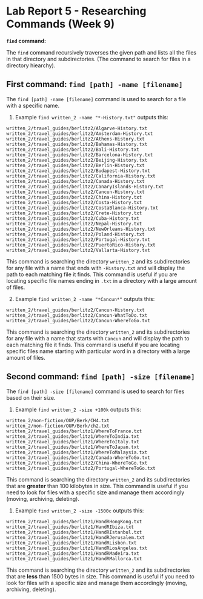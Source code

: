 # Lab Report 5 - Researching Commands (Week 9)
**`find` command:**

The `find` command recursively traverses the given path and lists all the files in that directory and subdirectories. 
(The command to search for files in a directory hiearchy).

## First command: `find [path] -name [filename]`
The `find [path] -name [filename]` command is used to search for a file with a specific name.
1. Example `find written_2 -name "*-History.txt"` outputs this:
```
written_2/travel_guides/berlitz2/Algarve-History.txt
written_2/travel_guides/berlitz2/Amsterdam-History.txt
written_2/travel_guides/berlitz2/Athens-History.txt
written_2/travel_guides/berlitz2/Bahamas-History.txt
written_2/travel_guides/berlitz2/Bali-History.txt
written_2/travel_guides/berlitz2/Barcelona-History.txt
written_2/travel_guides/berlitz2/Beijing-History.txt
written_2/travel_guides/berlitz2/Berlin-History.txt
written_2/travel_guides/berlitz2/Budapest-History.txt
written_2/travel_guides/berlitz2/California-History.txt
written_2/travel_guides/berlitz2/Canada-History.txt
written_2/travel_guides/berlitz2/CanaryIslands-History.txt
written_2/travel_guides/berlitz2/Cancun-History.txt
written_2/travel_guides/berlitz2/China-History.txt
written_2/travel_guides/berlitz2/Costa-History.txt
written_2/travel_guides/berlitz2/CostaBlanca-History.txt
written_2/travel_guides/berlitz2/Crete-History.txt
written_2/travel_guides/berlitz2/Cuba-History.txt
written_2/travel_guides/berlitz2/Nepal-History.txt
written_2/travel_guides/berlitz2/NewOrleans-History.txt
written_2/travel_guides/berlitz2/Poland-History.txt
written_2/travel_guides/berlitz2/Portugal-History.txt
written_2/travel_guides/berlitz2/PuertoRico-History.txt
written_2/travel_guides/berlitz2/Vallarta-History.txt
```
This command is searching the directory `written_2` and its subdirectories for any file with a name that ends with `-History.txt` and will display the path 
to each matching file it finds. This command is useful if you are locating specific file names ending in `.txt` in a directory with a large amount of files.

2. Example `find written_2 -name "*Cancun*"` outputs this:
```
written_2/travel_guides/berlitz2/Cancun-History.txt
written_2/travel_guides/berlitz2/Cancun-WhatToDo.txt
written_2/travel_guides/berlitz2/Cancun-WhereToGo.txt
```
This command is searching the directory `written_2` and its subdirectories for any file with a name that starts with `Cancun` and will display the path 
to each matching file it finds. This command is useful if you are locating specific files name starting with particular word in a directory with a large 
amount of files.

## Second command: `find [path] -size [filename]`
The `find [path] -size [filename]` command is used to search for files based on their size.
1. Example `find written_2 -size +100k` outputs this:
```
written_2/non-fiction/OUP/Berk/CH4.txt
written_2/non-fiction/OUP/Berk/ch2.txt
written_2/travel_guides/berlitz1/WhereToFrance.txt
written_2/travel_guides/berlitz1/WhereToIndia.txt
written_2/travel_guides/berlitz1/WhereToItaly.txt
written_2/travel_guides/berlitz1/WhereToJapan.txt
written_2/travel_guides/berlitz1/WhereToMalaysia.txt
written_2/travel_guides/berlitz2/Canada-WhereToGo.txt
written_2/travel_guides/berlitz2/China-WhereToGo.txt
written_2/travel_guides/berlitz2/Portugal-WhereToGo.txt
```
This command is searching the directory `written_2` and its subdirectories that are **greater** than 100 kilobytes in size. This command is useful if you need to look
for files with a specific size and manage them accordingly (moving, archiving, deleting). 


1. Example `find written_2 -size -1500c` outputs this:
```
written_2/travel_guides/berlitz1/HandRHongKong.txt
written_2/travel_guides/berlitz1/HandRIbiza.txt
written_2/travel_guides/berlitz1/HandRIstanbul.txt
written_2/travel_guides/berlitz1/HandRJerusalem.txt
written_2/travel_guides/berlitz1/HandRLisbon.txt
written_2/travel_guides/berlitz1/HandRLosAngeles.txt
written_2/travel_guides/berlitz1/HandRMadeira.txt
written_2/travel_guides/berlitz1/HandRMallorca.txt
```
This command is searching the directory `written_2` and its subdirectories that are **less** than 1500 bytes in size. This command is useful if you need to look
for files with a specific size and manage them accordingly (moving, archiving, deleting).
